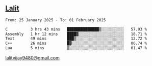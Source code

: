 ## [Lalit](https://lalit.sh)

<!--START_SECTION:waka-->

```txt
From: 25 January 2025 - To: 01 February 2025

C          3 hrs 43 mins   ██████████████▒░░░░░░░░░░   57.93 %
Assembly   1 hr 12 mins    ████▓░░░░░░░░░░░░░░░░░░░░   18.71 %
Text       49 mins         ███▒░░░░░░░░░░░░░░░░░░░░░   12.72 %
C++        26 mins         █▓░░░░░░░░░░░░░░░░░░░░░░░   06.74 %
Lua        5 mins          ▒░░░░░░░░░░░░░░░░░░░░░░░░   01.47 %
```

<!--END_SECTION:waka-->

lalitvijay9480@gmail.com
